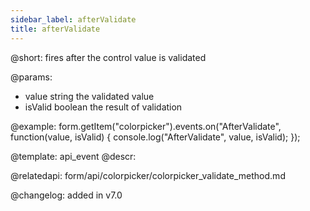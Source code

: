 ```yaml
---
sidebar_label: afterValidate
title: afterValidate
---          
```


@short: fires after the control value is validated
 

@params:
- value       string  the validated value
- isValid     boolean     the result of validation


@example:
form.getItem("colorpicker").events.on("AfterValidate", function(value, isValid) {
    console.log("AfterValidate", value, isValid);
});


@template: api_event
@descr:

@relatedapi: form/api/colorpicker/colorpicker_validate_method.md

@changelog: added in v7.0
